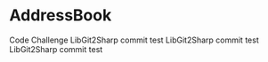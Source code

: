 # AddressBook
Code Challenge
LibGit2Sharp commit test
LibGit2Sharp commit test
LibGit2Sharp commit test